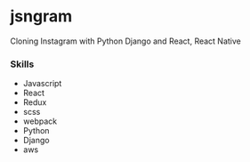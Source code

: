 # jsngram

Cloning Instagram with Python Django and React, React Native

### Skills

  - Javascript
  - React
  - Redux
  - scss
  - webpack
  - Python
  - Django
  - aws
